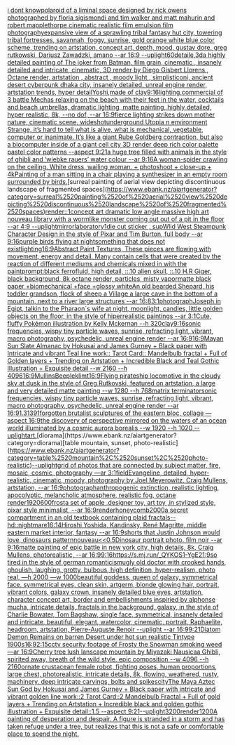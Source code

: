 [i dont know](https://www.ebank.nz/aiartgenerator?category=i%2520dont%2520know)[polaroid of a liminal space designed by rick owens photographed by floria sigismondi and tim walker  and matt mahurin and robert mapplethorpe cinematic realistic film emulsion film photography](https://www.ebank.nz/aiartgenerator?category=polaroid%2520of%2520a%2520liminal%2520space%2520designed%2520by%2520rick%2520owens%2520photographed%2520by%2520floria%2520sigismondi%2520and%2520tim%2520walker%2520%2520and%2520matt%2520mahurin%2520and%2520robert%2520mapplethorpe%2520cinematic%2520realistic%2520film%2520emulsion%2520film%2520photography)[expansive view of a sprawling tribal fantasy hut city, towering tribal fortresses, savannah, foggy, sunrise, gold orange white blue color scheme, trending on artstation, concept art, depth, mood, gustav dore, greg rutkowski, Dariusz Zawadzki, amano --ar 16:9 --uplight](https://www.ebank.nz/aiartgenerator?category=expansive%2520view%2520of%2520a%2520sprawling%2520tribal%2520fantasy%2520hut%2520city%2C%2520towering%2520tribal%2520fortresses%2C%2520savannah%2C%2520foggy%2C%2520sunrise%2C%2520gold%2520orange%2520white%2520blue%2520color%2520scheme%2C%2520trending%2520on%2520artstation%2C%2520concept%2520art%2C%2520depth%2C%2520mood%2C%2520gustav%2520dore%2C%2520greg%2520rutkowski%2C%2520Dariusz%2520Zawadzki%2C%2520amano%2520--ar%252016%3A9%2520--uplight)[60](https://www.ebank.nz/aiartgenerator?category=60)[detaile,3d](https://www.ebank.nz/aiartgenerator?category=detaile%2C3d)[a highly detailed painting of The joker from Batman, film grain, cinematic , insanely detailed and intricate, cinematic, 3D render by Diego Gisbert Llorens , Octane render, artstation , abstract , moody light , simplistic](https://www.ebank.nz/aiartgenerator?category=a%2520highly%2520detailed%2520painting%2520of%2520The%2520joker%2520from%2520Batman%2C%2520film%2520grain%2C%2520cinematic%2520%2C%2520insanely%2520detailed%2520and%2520intricate%2C%2520cinematic%2C%25203D%2520render%2520by%2520Diego%2520Gisbert%2520Llorens%2520%2C%2520Octane%2520render%2C%2520artstation%2520%2C%2520abstract%2520%2C%2520moody%2520light%2520%2C%2520simplistic)[oni, ancient desert cyberpunk dhaka city, insanely detailed, unreal engine render, artstation trends, hyper detail](https://www.ebank.nz/aiartgenerator?category=oni%2C%2520ancient%2520desert%2520cyberpunk%2520dhaka%2520city%2C%2520insanely%2520detailed%2C%2520unreal%2520engine%2520render%2C%2520artstation%2520trends%2C%2520hyper%2520detail)[Yoshi,made of clay](https://www.ebank.nz/aiartgenerator?category=Yoshi%2Cmade%2520of%2520clay)[9:16](https://www.ebank.nz/aiartgenerator?category=9%3A16)[lighting,](https://www.ebank.nz/aiartgenerator?category=lighting%2C)[commercial of 3 battle Mechas relaxing on the beach with their feet in the water, cocktails and beach umbrellas, dramatic lighting, matte painting, highly detailed, hyper realistic, 8k, --no dof, --ar 16:9](https://www.ebank.nz/aiartgenerator?category=commercial%2520of%25203%2520battle%2520Mechas%2520relaxing%2520on%2520the%2520beach%2520with%2520their%2520feet%2520in%2520the%2520water%2C%2520cocktails%2520and%2520beach%2520umbrellas%2C%2520dramatic%2520lighting%2C%2520matte%2520painting%2C%2520highly%2520detailed%2C%2520hyper%2520realistic%2C%25208k%2C%2520--no%2520dof%2C%2520--ar%252016%3A9)[fierce lighting strikes down mother nature, cinematic scene, wideshot](https://www.ebank.nz/aiartgenerator?category=fierce%2520lighting%2520strikes%2520down%2520mother%2520nature%2C%2520cinematic%2520scene%2C%2520wideshot)[underground Utopia n environment  Strange,  it’s hard to tell what is alive, what is mechanical, vegetable, computer or inanimate. It’s like a giant Rube Goldberg contraption, but also a biocomputer inside of a giant cell city 3D render deep rich color palette pastel color patterns --aspect 9:21](https://www.ebank.nz/aiartgenerator?category=underground%2520Utopia%2520n%2520environment%2520%2520Strange%2C%2520%2520it%E2%80%99s%2520hard%2520to%2520tell%2520what%2520is%2520alive%2C%2520what%2520is%2520mechanical%2C%2520vegetable%2C%2520computer%2520or%2520inanimate.%2520It%E2%80%99s%2520like%2520a%2520giant%2520Rube%2520Goldberg%2520contraption%2C%2520but%2520also%2520a%2520biocomputer%2520inside%2520of%2520a%2520giant%2520cell%2520city%25203D%2520render%2520deep%2520rich%2520color%2520palette%2520pastel%2520color%2520patterns%2520--aspect%25209%3A21)[a huge tree filled with animals in the style of ghibli and ‘wiebke rauers’ water colour  --ar 9:16](https://www.ebank.nz/aiartgenerator?category=a%2520huge%2520tree%2520filled%2520with%2520animals%2520in%2520the%2520style%2520of%2520ghibli%2520and%2520%E2%80%98wiebke%2520rauers%E2%80%99%2520water%2520colour%2520%2520--ar%25209%3A16)[A woman-spider crawling on the ceiling. White dress, wailing woman. + photoshoot + close-up + 4k](https://www.ebank.nz/aiartgenerator?category=A%2520woman-spider%2520crawling%2520on%2520the%2520ceiling.%2520White%2520dress%2C%2520wailing%2520woman.%2520%2B%2520photoshoot%2520%2B%2520close-up%2520%2B%25204k)[Painting of a man sitting in a chair playing a synthesizer in an empty room surrounded by birds.](https://www.ebank.nz/aiartgenerator?category=Painting%2520of%2520a%2520man%2520sitting%2520in%2520a%2520chair%2520playing%2520a%2520synthesizer%2520in%2520an%2520empty%2520room%2520surrounded%2520by%2520birds.)[surreal painting of aerial view depicting discontinuous landscape of fragmented spaces](https://www.ebank.nz/aiartgenerator?category=surreal%2520painting%2520of%2520aerial%2520view%2520depicting%2520discontinuous%2520landscape%2520of%2520fragmented%2520spaces)[render::1](https://www.ebank.nz/aiartgenerator?category=render%3A%3A1)[concept art dramatic low angle massive high art nouveau library with a wormlike monster coming out out of a pit in the floor --ar 4:9 --uplight](https://www.ebank.nz/aiartgenerator?category=concept%2520art%2520dramatic%2520low%2520angle%2520massive%2520high%2520art%2520nouveau%2520library%2520with%2520a%2520wormlike%2520monster%2520coming%2520out%2520out%2520of%2520a%2520pit%2520in%2520the%2520floor%2520--ar%25204%3A9%2520--uplight)[mirror](https://www.ebank.nz/aiartgenerator?category=mirror)[laboratory](https://www.ebank.nz/aiartgenerator?category=laboratory)[1](https://www.ebank.nz/aiartgenerator?category=1)[die cut sticker , sup](https://www.ebank.nz/aiartgenerator?category=die%2520cut%2520sticker%2520%2C%2520sup)[Wlid West Steampunk Character Design in the style of Pixar and Tim Burton, full body --ar 9:16](https://www.ebank.nz/aiartgenerator?category=Wlid%2520West%2520Steampunk%2520Character%2520Design%2520in%2520the%2520style%2520of%2520Pixar%2520and%2520Tim%2520Burton%2C%2520full%2520body%2520--ar%25209%3A16)[purple birds flying at night](https://www.ebank.nz/aiartgenerator?category=purple%2520birds%2520flying%2520at%2520night)[something that does not exist](https://www.ebank.nz/aiartgenerator?category=something%2520that%2520does%2520not%2520exist)[lighting](https://www.ebank.nz/aiartgenerator?category=lighting)[16:9](https://www.ebank.nz/aiartgenerator?category=16%3A9)[Abstract Paint Textures, These pieces are flowing with movement, energy and detail. Many contain cells that were created by the reaction of different mediums and chemicals mixed in with the paint](https://www.ebank.nz/aiartgenerator?category=Abstract%2520Paint%2520Textures%2C%2520These%2520pieces%2520are%2520flowing%2520with%2520movement%2C%2520energy%2520and%2520detail.%2520Many%2520contain%2520cells%2520that%2520were%2520created%2520by%2520the%2520reaction%2520of%2520different%2520mediums%2520and%2520chemicals%2520mixed%2520in%2520with%2520the%2520paint)[prompt:black ferrofluid, high detail, ::.10 alien skull, ::.10 H.R Giger, black background, 8k octane render, particles, misty vapor](https://www.ebank.nz/aiartgenerator?category=prompt%3Ablack%2520ferrofluid%2C%2520high%2520detail%2C%2520%3A%3A.10%2520alien%2520skull%2C%2520%3A%3A.10%2520H.R%2520Giger%2C%2520black%2520background%2C%25208k%2520octane%2520render%2C%2520particles%2C%2520misty%2520vapor)[matte black paper +biomechanical +face +glossy white](https://www.ebank.nz/aiartgenerator?category=matte%2520black%2520paper%2520%2Bbiomechanical%2520%2Bface%2520%2Bglossy%2520white)[An old bearded Shepard, his toddler grandson, flock of sheep a Village a large cave in the bottom of a mountain, next to a river large structures --ar 16:8](https://www.ebank.nz/aiartgenerator?category=An%2520old%2520bearded%2520Shepard%2C%2520his%2520toddler%2520grandson%2C%2520flock%2520of%2520sheep%2520a%2520Village%2520a%2520large%2520cave%2520in%2520the%2520bottom%2520of%2520a%2520mountain%2C%2520next%2520to%2520a%2520river%2520large%2520structures%2520--ar%252016%3A8)[3:1](https://www.ebank.nz/aiartgenerator?category=3%3A1)[photograph](https://www.ebank.nz/aiartgenerator?category=photograph)[Joseph in Egipt, talkin to the Pharaon´s wife at night, moonlight, candles, little golden objects on the floor,  in the style of hiperrealistic paintings --ar 3:1](https://www.ebank.nz/aiartgenerator?category=Joseph%2520in%2520Egipt%2C%2520talkin%2520to%2520the%2520Pharaon%C2%B4s%2520wife%2520at%2520night%2C%2520moonlight%2C%2520candles%2C%2520little%2520golden%2520objects%2520on%2520the%2520floor%2C%2520%2520in%2520the%2520style%2520of%2520hiperrealistic%2520paintings%2520--ar%25203%3A1)[Cute, fluffy Pokémon illustration by Kelly Mckernan --h 320](https://www.ebank.nz/aiartgenerator?category=Cute%2C%2520fluffy%2520Pok%C3%A9mon%2520illustration%2520by%2520Kelly%2520Mckernan%2520--h%2520320)[clay](https://www.ebank.nz/aiartgenerator?category=clay)[9:16](https://www.ebank.nz/aiartgenerator?category=9%3A16)[sonic frequencies, wispy tiny particle waves, sunrise, refracting light, vibrant, macro photography, psychedelic, unreal engine render --ar 16:9](https://www.ebank.nz/aiartgenerator?category=sonic%2520frequencies%2C%2520wispy%2520tiny%2520particle%2520waves%2C%2520sunrise%2C%2520refracting%2520light%2C%2520vibrant%2C%2520macro%2520photography%2C%2520psychedelic%2C%2520unreal%2520engine%2520render%2520--ar%252016%3A9)[16:9](https://www.ebank.nz/aiartgenerator?category=16%3A9)[Mayan Sun Slate Almanac by Hokusai and James Gurney + Black paper with Intricate and vibrant Teal line work:: Tarot Card:: Mandelbulb fractal + Full of Golden layers + Trending on Artstation + Incredible Black and Teal Gothic Illustration + Exquisite detail  --w 2160 --h 4096](https://www.ebank.nz/aiartgenerator?category=Mayan%2520Sun%2520Slate%2520Almanac%2520by%2520Hokusai%2520and%2520James%2520Gurney%2520%2B%2520Black%2520paper%2520with%2520Intricate%2520and%2520vibrant%2520Teal%2520line%2520work%3A%3A%2520Tarot%2520Card%3A%3A%2520Mandelbulb%2520fractal%2520%2B%2520Full%2520of%2520Golden%2520layers%2520%2B%2520Trending%2520on%2520Artstation%2520%2B%2520Incredible%2520Black%2520and%2520Teal%2520Gothic%2520Illustration%2520%2B%2520Exquisite%2520detail%2520%2520--w%25202160%2520--h%25204096)[16:9](https://www.ebank.nz/aiartgenerator?category=16%3A9)[Mullins](https://www.ebank.nz/aiartgenerator?category=Mullins)[Beeple](https://www.ebank.nz/aiartgenerator?category=Beeple)[klimt](https://www.ebank.nz/aiartgenerator?category=klimt)[16:9](https://www.ebank.nz/aiartgenerator?category=16%3A9)[Flying pirateship locomotive in the cloudy sky at dusk in the style of Greg Rutkovski, featured on artstation, a large and very detailed matte painting --w 1280 --h 768](https://www.ebank.nz/aiartgenerator?category=Flying%2520pirateship%2520locomotive%2520in%2520the%2520cloudy%2520sky%2520at%2520dusk%2520in%2520the%2520style%2520of%2520Greg%2520Rutkovski%2C%2520featured%2520on%2520artstation%2C%2520a%2520large%2520and%2520very%2520detailed%2520matte%2520painting%2520--w%25201280%2520--h%2520768)[matrix terminator](https://www.ebank.nz/aiartgenerator?category=matrix%2520terminator)[sonic frequencies, wispy tiny particle waves, sunrise, refracting light, vibrant, macro photography, psychedelic, unreal engine render --ar 16:9](https://www.ebank.nz/aiartgenerator?category=sonic%2520frequencies%2C%2520wispy%2520tiny%2520particle%2520waves%2C%2520sunrise%2C%2520refracting%2520light%2C%2520vibrant%2C%2520macro%2520photography%2C%2520psychedelic%2C%2520unreal%2520engine%2520render%2520--ar%252016%3A9)[1.3](https://www.ebank.nz/aiartgenerator?category=1.3)[1391](https://www.ebank.nz/aiartgenerator?category=1391)[forgotten brutalist sculptures of the eastern bloc, collage —aspect 16:9](https://www.ebank.nz/aiartgenerator?category=forgotten%2520brutalist%2520sculptures%2520of%2520the%2520eastern%2520bloc%2C%2520collage%2520%E2%80%94aspect%252016%3A9)[the discovery of perspective mirrored on the waters of an ocean world illuminated by a cosmic aurora borealis --w 1920 --h 1020 --uplight](https://www.ebank.nz/aiartgenerator?category=the%2520discovery%2520of%2520perspective%2520mirrored%2520on%2520the%2520waters%2520of%2520an%2520ocean%2520world%2520illuminated%2520by%2520a%2520cosmic%2520aurora%2520borealis%2520--w%25201920%2520--h%25201020%2520--uplight)[art.](https://www.ebank.nz/aiartgenerator?category=art.)[diorama](https://www.ebank.nz/aiartgenerator?category=diorama)[table mountain, sunset, photo-realistic](https://www.ebank.nz/aiartgenerator?category=table%2520mountain%2C%2520sunset%2C%2520photo-realistic)[--uplight](https://www.ebank.nz/aiartgenerator?category=--uplight)[grid of photos that are connected by subject matter, fire, mosaic, cosmic, photography —ar 3:1](https://www.ebank.nz/aiartgenerator?category=grid%2520of%2520photos%2520that%2520are%2520connected%2520by%2520subject%2520matter%2C%2520fire%2C%2520mosaic%2C%2520cosmic%2C%2520photography%2520%E2%80%94ar%25203%3A1)[field](https://www.ebank.nz/aiartgenerator?category=field)[Evangeline, detailed, hyper-realistic, cinematic, moody, photography by Joel Meyerowitz, Craig Mullens, artstation, --ar 16:9](https://www.ebank.nz/aiartgenerator?category=Evangeline%2C%2520detailed%2C%2520hyper-realistic%2C%2520cinematic%2C%2520moody%2C%2520photography%2520by%2520Joel%2520Meyerowitz%2C%2520Craig%2520Mullens%2C%2520artstation%2C%2520--ar%252016%3A9)[photograph](https://www.ebank.nz/aiartgenerator?category=photograph)[anthropogenic extinction, realistic lighting, apocolyptic, melancholic atmosphere, realistic fog, octane render](https://www.ebank.nz/aiartgenerator?category=anthropogenic%2520extinction%2C%2520realistic%2520lighting%2C%2520apocolyptic%2C%2520melancholic%2520atmosphere%2C%2520realistic%2520fog%2C%2520octane%2520render)[1920](https://www.ebank.nz/aiartgenerator?category=1920)[600](https://www.ebank.nz/aiartgenerator?category=600)[frost](https://www.ebank.nz/aiartgenerator?category=frost)[a set of apple ,designer toy, art toy ,in stylized style, pixar style,minimalist, --ar 16:9](https://www.ebank.nz/aiartgenerator?category=a%2520set%2520of%2520apple%2520%2Cdesigner%2520toy%2C%2520art%2520toy%2520%2Cin%2520stylized%2520style%2C%2520pixar%2520style%2Cminimalist%2C%2520--ar%252016%3A9)[render](https://www.ebank.nz/aiartgenerator?category=render)[honeycomb](https://www.ebank.nz/aiartgenerator?category=honeycomb)[2000](https://www.ebank.nz/aiartgenerator?category=2000)[a secret compartment in an old textbook containing plaid fractals](https://www.ebank.nz/aiartgenerator?category=a%2520secret%2520compartment%2520in%2520an%2520old%2520textbook%2520containing%2520plaid%2520fractals)[--hd](https://www.ebank.nz/aiartgenerator?category=--hd)[::nightmare](https://www.ebank.nz/aiartgenerator?category=%3A%3Anightmare)[16:14](https://www.ebank.nz/aiartgenerator?category=16%3A14)[Hiroshi Yoshida, Kandinsky, René Magritte, middle eastern market interior, fantasy --ar 16:9](https://www.ebank.nz/aiartgenerator?category=Hiroshi%2520Yoshida%2C%2520Kandinsky%2C%2520Ren%C3%A9%2520Magritte%2C%2520middle%2520eastern%2520market%2520interior%2C%2520fantasy%2520--ar%252016%3A9)[shorts that Justin Johnson would love, dinosaurs pattern](https://www.ebank.nz/aiartgenerator?category=shorts%2520that%2520Justin%2520Johnson%2520would%2520love%2C%2520dinosaurs%2520pattern)[nouveau](https://www.ebank.nz/aiartgenerator?category=nouveau)[<<0.5](https://www.ebank.nz/aiartgenerator?category=%3C%3C0.5)[Dinosaur portrait photo. film noir --ar 9:16](https://www.ebank.nz/aiartgenerator?category=Dinosaur%2520portrait%2520photo.%2520film%2520noir%2520--ar%25209%3A16)[matte painting of epic battle in new york city, high details, 8k, Craig Mullens, photorealistic, --ar 16:9](https://www.ebank.nz/aiartgenerator?category=matte%2520painting%2520of%2520epic%2520battle%2520in%2520new%2520york%2520city%2C%2520high%2520details%2C%25208k%2C%2520Craig%2520Mullens%2C%2520photorealistic%2C%2520--ar%252016%3A9)[9:16](https://www.ebank.nz/aiartgenerator?category=9%3A16)[<https://s.mj.run/_QYKOS1-YgE>](https://www.ebank.nz/aiartgenerator?category=%3Chttps%3A//s.mj.run/_QYKOS1-YgE%3E)[21:9](https://www.ebank.nz/aiartgenerator?category=21%3A9)[so tired in the style of german romanticism](https://www.ebank.nz/aiartgenerator?category=so%2520tired%2520in%2520the%2520style%2520of%2520german%2520romanticism)[ugly old doctor with crooked hands, ghoulish, laughing, grotty, bulbous, high definition, hyper-realism, photo real, —h 2000 —w 1000](https://www.ebank.nz/aiartgenerator?category=ugly%2520old%2520doctor%2520with%2520crooked%2520hands%2C%2520ghoulish%2C%2520laughing%2C%2520grotty%2C%2520bulbous%2C%2520high%2520definition%2C%2520hyper-realism%2C%2520photo%2520real%2C%2520%E2%80%94h%25202000%2520%E2%80%94w%25201000)[beautiful goddess, queen of galaxy, symmetrical face, symmetrical eyes, clean skin, artgerm, blonde glowing hair, portrait, vibrant colors, galaxy crown, insanely detailed blue eyes, artstation, character concept art, border and embellishments inspiried by alphonse mucha, intricate details, fractals in the background, galaxy, in the style of Charlie Bowater, Tom Bagshaw, single face, symmetrical, insanely detailed and intricate, beautiful, elegant, watercolor, cinematic, portrait, Raphaelite, headroom, artstation, Pierre-Auguste Renoir --uplight --ar 16:9](https://www.ebank.nz/aiartgenerator?category=beautiful%2520goddess%2C%2520queen%2520of%2520galaxy%2C%2520symmetrical%2520face%2C%2520symmetrical%2520eyes%2C%2520clean%2520skin%2C%2520artgerm%2C%2520blonde%2520glowing%2520hair%2C%2520portrait%2C%2520vibrant%2520colors%2C%2520galaxy%2520crown%2C%2520insanely%2520detailed%2520blue%2520eyes%2C%2520artstation%2C%2520character%2520concept%2520art%2C%2520border%2520and%2520embellishments%2520inspiried%2520by%2520alphonse%2520mucha%2C%2520intricate%2520details%2C%2520fractals%2520in%2520the%2520background%2C%2520galaxy%2C%2520in%2520the%2520style%2520of%2520Charlie%2520Bowater%2C%2520Tom%2520Bagshaw%2C%2520single%2520face%2C%2520symmetrical%2C%2520insanely%2520detailed%2520and%2520intricate%2C%2520beautiful%2C%2520elegant%2C%2520watercolor%2C%2520cinematic%2C%2520portrait%2C%2520Raphaelite%2C%2520headroom%2C%2520artstation%2C%2520Pierre-Auguste%2520Renoir%2520--uplight%2520--ar%252016%3A9)[9:21](https://www.ebank.nz/aiartgenerator?category=9%3A21)[Diatom Demon Remains on barren Desert under hot sun realistic Tintype 1900s](https://www.ebank.nz/aiartgenerator?category=Diatom%2520Demon%2520Remains%2520on%2520barren%2520Desert%2520under%2520hot%2520sun%2520realistic%2520Tintype%25201900s)[16:9](https://www.ebank.nz/aiartgenerator?category=16%3A9)[2:1](https://www.ebank.nz/aiartgenerator?category=2%3A1)[5](https://www.ebank.nz/aiartgenerator?category=5)[cctv security footage of Frosty the Snowman smoking weed —ar 16:9](https://www.ebank.nz/aiartgenerator?category=cctv%2520security%2520footage%2520of%2520Frosty%2520the%2520Snowman%2520smoking%2520weed%2520%E2%80%94ar%252016%3A9)[Cherry tree lush lanscape mountain by Miyazaki Nausicaa Ghibli, spirited away, breath of the wild style, epic composition --w 4096 --h 2160](https://www.ebank.nz/aiartgenerator?category=Cherry%2520tree%2520lush%2520lanscape%2520mountain%2520by%2520Miyazaki%2520Nausicaa%2520Ghibli%2C%2520spirited%2520away%2C%2520breath%2520of%2520the%2520wild%2520style%2C%2520epic%2520composition%2520--w%25204096%2520--h%25202160)[ornate crustacean female robot,  fighting poses, human proportions, large chest,  photorealistic, intricate details, 8k, flowing, weathered, rusty, machinery, deep intricate carvings, bolts and spikes](https://www.ebank.nz/aiartgenerator?category=ornate%2520crustacean%2520female%2520robot%2C%2520%2520fighting%2520poses%2C%2520human%2520proportions%2C%2520large%2520chest%2C%2520%2520photorealistic%2C%2520intricate%2520details%2C%25208k%2C%2520flowing%2C%2520weathered%2C%2520rusty%2C%2520machinery%2C%2520deep%2520intricate%2520carvings%2C%2520bolts%2520and%2520spikes)[city](https://www.ebank.nz/aiartgenerator?category=city)[The Maya Aztec Sun God by Hokusai and James Gurney + Black paper with intricate and vibrant golden line work::2 Tarot Card::2 Mandelbulb Fractal + Full of gold layers +  Trending on Artstation + Incredible black and golden gothic illustration + Exquisite detail::1.5 --aspect 9:21](https://www.ebank.nz/aiartgenerator?category=The%2520Maya%2520Aztec%2520Sun%2520God%2520by%2520Hokusai%2520and%2520James%2520Gurney%2520%2B%2520Black%2520paper%2520with%2520intricate%2520and%2520vibrant%2520golden%2520line%2520work%3A%3A2%2520Tarot%2520Card%3A%3A2%2520Mandelbulb%2520Fractal%2520%2B%2520Full%2520of%2520gold%2520layers%2520%2B%2520%2520Trending%2520on%2520Artstation%2520%2B%2520Incredible%2520black%2520and%2520golden%2520gothic%2520illustration%2520%2B%2520Exquisite%2520detail%3A%3A1.5%2520--aspect%25209%3A21)[--uplight](https://www.ebank.nz/aiartgenerator?category=--uplight)[3200](https://www.ebank.nz/aiartgenerator?category=3200)[render](https://www.ebank.nz/aiartgenerator?category=render)[1200](https://www.ebank.nz/aiartgenerator?category=1200)[A painting of desperation and despair. A figure is stranded in a storm and has taken refuge under a tree, but realizes that this is not a safe or comfortable place to spend the night.](https://www.ebank.nz/aiartgenerator?category=A%2520painting%2520of%2520desperation%2520and%2520despair.%2520A%2520figure%2520is%2520stranded%2520in%2520a%2520storm%2520and%2520has%2520taken%2520refuge%2520under%2520a%2520tree%2C%2520but%2520realizes%2520that%2520this%2520is%2520not%2520a%2520safe%2520or%2520comfortable%2520place%2520to%2520spend%2520the%2520night.)